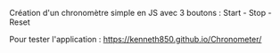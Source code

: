 Création d'un chronomètre simple en JS avec 3 boutons : Start - Stop - Reset

Pour tester l'application : https://kenneth850.github.io/Chronometer/
